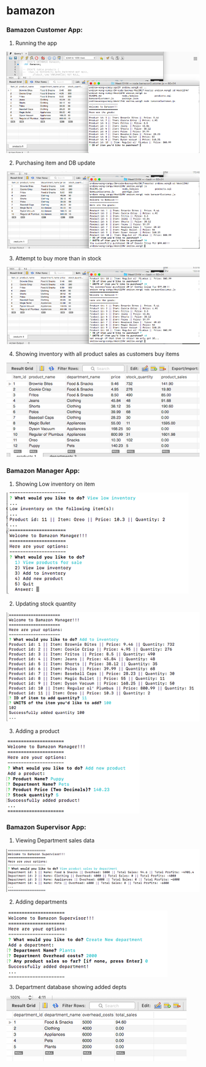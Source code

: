 # bamazon

### Bamazon Customer App:
1. Running the app

![customer 1](/screenshots/customer_1.png)

2. Purchasing item and DB update

![customer 2](/screenshots/customer_2.png)

3. Attempt to buy more than in stock

![customer 3](/screenshots/customer_3.png)

4. Showing inventory with all product sales as customers buy items

![purchases add](/screenshots/customer_4.png)

### Bamazon Manager App:
1. Showing Low inventory on item

![low inv](/screenshots/manager_1.png)

2. Updating stock quantity

![stock quant](/screenshots/manager_2.png)

3. Adding a product

![product add](/screenshots/manager_3.png)

### Bamazon Supervisor App:
1. Viewing Department sales data

![deparments](/screenshots/supervisor_1.png)

2. Adding departments

![add dept](/screenshots/supervisor_2.png)

3. Department database showing added depts

![database](/screenshots/supervisor_2b.png)
